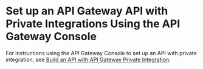 # Set up an API Gateway API with Private Integrations Using the API Gateway Console<a name="set-up-api-with-vpclink-console"></a>

For instructions using the API Gateway Console to set up an API with private integration, see [Build an API with API Gateway Private Integration](getting-started-with-private-integration.md)\.